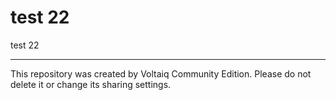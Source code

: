 # test 22

test 22

---

This repository was created by Voltaiq Community Edition. Please do not delete it or change its
sharing settings.
